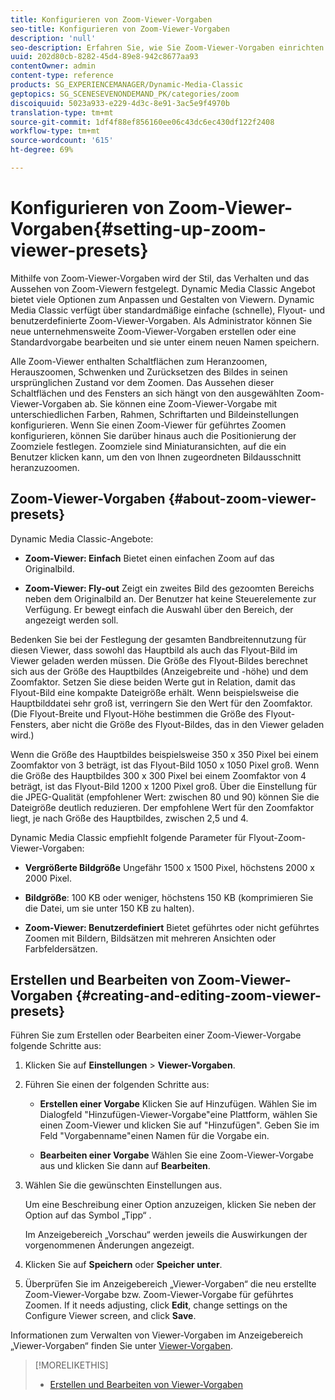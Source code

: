 ```yaml
---
title: Konfigurieren von Zoom-Viewer-Vorgaben
seo-title: Konfigurieren von Zoom-Viewer-Vorgaben
description: 'null'
seo-description: Erfahren Sie, wie Sie Zoom-Viewer-Vorgaben einrichten.
uuid: 202d80cb-8282-45d4-89e8-942c8677aa93
contentOwner: admin
content-type: reference
products: SG_EXPERIENCEMANAGER/Dynamic-Media-Classic
geptopics: SG_SCENESEVENONDEMAND_PK/categories/zoom
discoiquuid: 5023a933-e229-4d3c-8e91-3ac5e9f4970b
translation-type: tm+mt
source-git-commit: 1df4f88ef856160ee06c43dc6ec430df122f2408
workflow-type: tm+mt
source-wordcount: '615'
ht-degree: 69%

---
```



# Konfigurieren von Zoom-Viewer-Vorgaben{#setting-up-zoom-viewer-presets}

Mithilfe von Zoom-Viewer-Vorgaben wird der Stil, das Verhalten und das Aussehen von Zoom-Viewern festgelegt. Dynamic Media Classic Angebot bietet viele Optionen zum Anpassen und Gestalten von Viewern. Dynamic Media Classic verfügt über standardmäßige einfache (schnelle), Flyout- und benutzerdefinierte Zoom-Viewer-Vorgaben. Als Administrator können Sie neue unternehmensweite Zoom-Viewer-Vorgaben erstellen oder eine Standardvorgabe bearbeiten und sie unter einem neuen Namen speichern.

Alle Zoom-Viewer enthalten Schaltflächen zum Heranzoomen, Herauszoomen, Schwenken und Zurücksetzen des Bildes in seinen ursprünglichen Zustand vor dem Zoomen. Das Aussehen dieser Schaltflächen und des Fensters an sich hängt von den ausgewählten Zoom-Viewer-Vorgaben ab. Sie können eine Zoom-Viewer-Vorgabe mit unterschiedlichen Farben, Rahmen, Schriftarten und Bildeinstellungen konfigurieren. Wenn Sie einen Zoom-Viewer für geführtes Zoomen konfigurieren, können Sie darüber hinaus auch die Positionierung der Zoomziele festlegen. Zoomziele sind Miniaturansichten, auf die ein Benutzer klicken kann, um den von Ihnen zugeordneten Bildausschnitt heranzuzoomen.

## Zoom-Viewer-Vorgaben {#about-zoom-viewer-presets}

Dynamic Media Classic-Angebote:

* **Zoom-Viewer: Einfach** Bietet einen einfachen Zoom auf das Originalbild.

* **Zoom-Viewer: Fly-out** Zeigt ein zweites Bild des gezoomten Bereichs neben dem Originalbild an. Der Benutzer hat keine Steuerelemente zur Verfügung. Er bewegt einfach die Auswahl über den Bereich, der angezeigt werden soll.

Bedenken Sie bei der Festlegung der gesamten Bandbreitennutzung für diesen Viewer, dass sowohl das Hauptbild als auch das Flyout-Bild im Viewer geladen werden müssen. Die Größe des Flyout-Bildes berechnet sich aus der Größe des Hauptbildes (Anzeigebreite und -höhe) und dem Zoomfaktor. Setzen Sie diese beiden Werte gut in Relation, damit das Flyout-Bild eine kompakte Dateigröße erhält. Wenn beispielsweise die Hauptbilddatei sehr groß ist, verringern Sie den Wert für den Zoomfaktor. (Die Flyout-Breite und Flyout-Höhe bestimmen die Größe des Flyout-Fensters, aber nicht die Größe des Flyout-Bildes, das in den Viewer geladen wird.)

Wenn die Größe des Hauptbildes beispielsweise 350 x 350 Pixel bei einem Zoomfaktor von 3 beträgt, ist das Flyout-Bild 1050 x 1050 Pixel groß. Wenn die Größe des Hauptbildes 300 x 300 Pixel bei einem Zoomfaktor von 4 beträgt, ist das Flyout-Bild 1200 x 1200 Pixel groß. Über die Einstellung für die JPEG-Qualität (empfohlener Wert: zwischen 80 und 90) können Sie die Dateigröße deutlich reduzieren. Der empfohlene Wert für den Zoomfaktor liegt, je nach Größe des Hauptbildes, zwischen 2,5 und 4.

Dynamic Media Classic empfiehlt folgende Parameter für Flyout-Zoom-Viewer-Vorgaben:

* **Vergrößerte Bildgröße** Ungefähr 1500 x 1500 Pixel, höchstens 2000 x 2000 Pixel.

* **Bildgröße**: 100 KB oder weniger, höchstens 150 KB (komprimieren Sie die Datei, um sie unter 150 KB zu halten).

* **Zoom-Viewer: Benutzerdefiniert** Bietet geführtes oder nicht geführtes Zoomen mit Bildern, Bildsätzen mit mehreren Ansichten oder Farbfeldersätzen.

## Erstellen und Bearbeiten von Zoom-Viewer-Vorgaben {#creating-and-editing-zoom-viewer-presets}

Führen Sie zum Erstellen oder Bearbeiten einer Zoom-Viewer-Vorgabe folgende Schritte aus:

1. Klicken Sie auf **Einstellungen** > **Viewer-Vorgaben**.
1. Führen Sie einen der folgenden Schritte aus:

   * **Erstellen einer Vorgabe** Klicken Sie auf Hinzufügen. Wählen Sie im Dialogfeld &quot;Hinzufügen-Viewer-Vorgabe&quot;eine Plattform, wählen Sie einen Zoom-Viewer und klicken Sie auf &quot;Hinzufügen&quot;. Geben Sie im Feld &quot;Vorgabenname&quot;einen Namen für die Vorgabe ein.

   * **Bearbeiten einer Vorgabe** Wählen Sie eine Zoom-Viewer-Vorgabe aus und klicken Sie dann auf 
**Bearbeiten**.

1. Wählen Sie die gewünschten Einstellungen aus.

   Um eine Beschreibung einer Option anzuzeigen, klicken Sie neben der Option auf das Symbol „Tipp“ .

   Im Anzeigebereich „Vorschau“ werden jeweils die Auswirkungen der vorgenommenen Änderungen angezeigt.

1. Klicken Sie auf **Speichern** oder **Speicher unter**.
1. Überprüfen Sie im Anzeigebereich „Viewer-Vorgaben“ die neu erstellte Zoom-Viewer-Vorgabe bzw. Zoom-Viewer-Vorgabe für geführtes Zoomen. If it needs adjusting, click **Edit**, change settings on the Configure Viewer screen, and click **Save**.

Informationen zum Verwalten von Viewer-Vorgaben im Anzeigebereich „Viewer-Vorgaben“ finden Sie unter [Viewer-Vorgaben](application-setup.md#viewer_presets).

>[!MORELIKETHIS]
>
>* [Erstellen und Bearbeiten von Viewer-Vorgaben](application-setup.md#adding_and_editing_viewer_presets)

